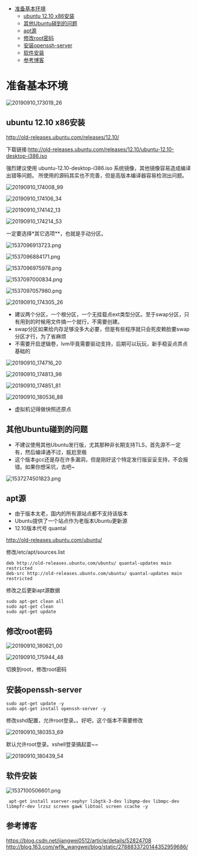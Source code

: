 <!-- TOC depthFrom:1 depthTo:6 withLinks:1 updateOnSave:1 orderedList:0 -->

- [准备基本环境](#%E5%87%86%E5%A4%87%E5%9F%BA%E6%9C%AC%E7%8E%AF%E5%A2%83)
	- [ubuntu 12.10 x86安装](#ubuntu-1210-x86%E5%AE%89%E8%A3%85)
	- [其他Ubuntu碰到的问题](#%E5%85%B6%E4%BB%96ubuntu%E7%A2%B0%E5%88%B0%E7%9A%84%E9%97%AE%E9%A2%98)
	- [apt源](#apt%E6%BA%90)
	- [修改root密码](#%E4%BF%AE%E6%94%B9root%E5%AF%86%E7%A0%81)
	- [安装openssh-server](#%E5%AE%89%E8%A3%85openssh-server)
	- [软件安装](#%E8%BD%AF%E4%BB%B6%E5%AE%89%E8%A3%85)
	- [参考博客](#%E5%8F%82%E8%80%83%E5%8D%9A%E5%AE%A2)

<!-- /TOC -->
# 准备基本环境

![20190910_173019_26](image/20190910_173019_26.png)

## ubuntu 12.10 x86安装

<http://old-releases.ubuntu.com/releases/12.10/>

下载链接:<http://old-releases.ubuntu.com/releases/12.10/ubuntu-12.10-desktop-i386.iso>

强烈建议使用 ubuntu-12.10-desktop-i386.iso 系统镜像，其他镜像容易造成编译出错等问题。
所使用的源码其实也不完善，但是高版本编译器容易检测出问题。

![20190910_174008_99](image/20190910_174008_99.png)

![20190910_174106_34](image/20190910_174106_34.png)

![20190910_174142_13](image/20190910_174142_13.png)

![20190910_174214_53](image/20190910_174214_53.png)

一定要选择*其它选项**，也就是手动分区。

![1537096913723.png](image/1537096913723.png)



![1537096884171.png](image/1537096884171.png)


![1537096975978.png](image/1537096975978.png)

![1537097000834.png](image/1537097000834.png)


![1537097057980.png](image/1537097057980.png)

![20190910_174305_26](image/20190910_174305_26.png)

* 建议两个分区，一个根分区，一个无挂载点ext类型分区。至于swap分区，只有用到的时候用文件搞一个就行，不需要创建。
* swap分区如果给内存足够没多大必要，但是有些程序就只会死皮赖脸要swap分区才行，为了省麻烦
* 不需要开启逻辑卷，lvm毕竟需要驱动支持，后期可以玩玩，新手稳妥点弄点基础的

![20190910_174716_20](image/20190910_174716_20.png)

![20190910_174813_98](image/20190910_174813_98.png)

![20190910_174851_81](image/20190910_174851_81.png)

![20190910_180536_88](image/20190910_180536_88.png)

* 虚拟机记得做快照还原点


## 其他Ubuntu碰到的问题

* 不建议使用其他Ubuntu发行版，尤其那种非长期支持TLS，首先源不一定有，然后编译通不过，尴尬至极
* 这个版本gcc还是存在许多漏洞，但是刚好这个特定发行版妥妥支持，不会报错。如果你想采坑，去吧~

![1537274501823.png](image/1537274501823.png)

## apt源

* 由于版本太老，国内的所有源站点都不支持该版本
* Ubuntu提供了一个站点作为老版本Ubuntu更新源
* 12.10版本代号 quantal

<http://old-releases.ubuntu.com/ubuntu/>

修改/etc/apt/sources.list

```
deb http://old-releases.ubuntu.com/ubuntu/ quantal-updates main restricted
deb-src http://old-releases.ubuntu.com/ubuntu/ quantal-updates main restricted
```

修改之后更新apt源数据

```
sudo apt-get clean all
sudo apt-get clean
sudo apt-get update
```

## 修改root密码

![20190910_180621_00](image/20190910_180621_00.png)


![20190910_175944_48](image/20190910_175944_48.png)

切换到root，修改root密码

## 安装openssh-server

```
sudo apt-get update -y
sudo apt-get install openssh-server -y
```

修改sshd配置，允许root登录。。好吧，这个版本不需要修改

![20190910_180353_69](image/20190910_180353_69.png)

默认允许root登录。xshell登录搞起耍~~

![20190910_180439_54](image/20190910_180439_54.png)


## 软件安装

![1537100506601.png](image/1537100506601.png)

```
 apt-get install xserver-xephyr libgtk-3-dev libgmp-dev libmpc-dev libmpfr-dev lrzsz screen gawk libtool screen ccache -y
```




## 参考博客

<https://blog.csdn.net/jiangwei0512/article/details/52824708>
<http://blog.163.com/wflk_wangwei/blog/static/2788833720144352959686/>

